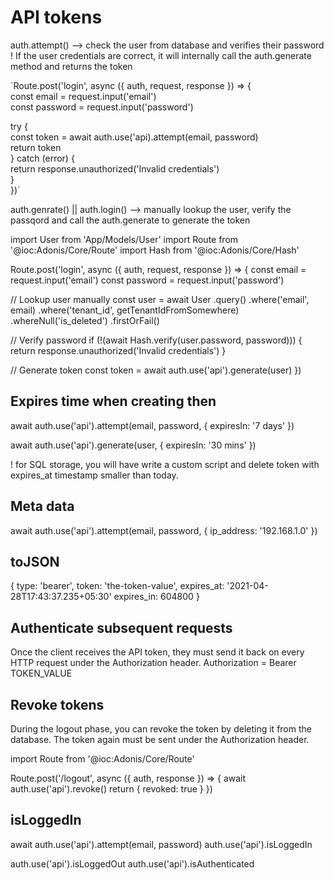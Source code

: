 # API tokens 

auth.attempt() --> check the user from database and verifies their password  
! If the user credentials are correct, it will internally call the auth.generate method and returns the token

`Route.post('login', async ({ auth, request, response }) => {  
  const email = request.input('email')  
  const password = request.input('password')  

  try {  
    const token = await auth.use('api).attempt(email, password)  
    return token  
  } catch (error) {  
    return response.unauthorized('Invalid credentials')  
  }  
})`

auth.genrate() || auth.login() -->  manually lookup the user, verify the passqord and call the auth.generate to generate the token

import User from 'App/Models/User'
import Route from '@ioc:Adonis/Core/Route'
import Hash from '@ioc:Adonis/Core/Hash'

Route.post('login', async ({ auth, request, response }) => {
  const email = request.input('email')
  const password = request.input('password')

  // Lookup user manually
  const user = await User
    .query()
    .where('email', email)
    .where('tenant_id', getTenantIdFromSomewhere)
    .whereNull('is_deleted')
    .firstOrFail()

  // Verify password
  if (!(await Hash.verify(user.password, password))) {
    return response.unauthorized('Invalid credentials')
  }

  // Generate token
  const token = await auth.use('api').generate(user)
})

## Expires time when creating then

await auth.use('api').attempt(email, password, {
  expiresIn: '7 days'
})

await auth.use('api').generate(user, {
  expiresIn: '30 mins'
})

! for SQL storage, you will have write a custom script and delete token with expires_at timestamp smaller than today.

## Meta data

await auth.use('api').attempt(email, password, {
  ip_address: '192.168.1.0'
})

## toJSON

{
  type: 'bearer',
  token: 'the-token-value',
  expires_at: '2021-04-28T17:43:37.235+05:30'
  expires_in: 604800
}

##  Authenticate subsequent requests
Once the client receives the API token, they must send it back on every HTTP request under the Authorization header.
Authorization = Bearer TOKEN_VALUE

##  Revoke tokens
During the logout phase, you can revoke the token by deleting it from the database. The token again must be sent under the Authorization header.

import Route from '@ioc:Adonis/Core/Route'

Route.post('/logout', async ({ auth, response }) => {
  await auth.use('api').revoke()
  return {
    revoked: true
  }
})

## isLoggedIn
await auth.use('api').attempt(email, password)
auth.use('api').isLoggedIn

auth.use('api').isLoggedOut
auth.use('api').isAuthenticated
